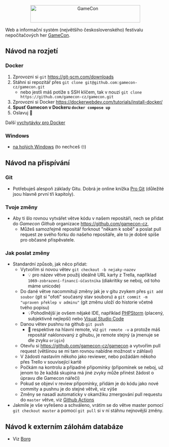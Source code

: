 
<p align="center"><a href="http://gamecon.cz" target="_blank"><img width="346" height="55" src="http://gamecon.cz/soubory/styl/logo-github.png" alt="GameCon"></a></p>

Web a informační systém (největšího československého) festivalu nepočítačových her [GameCon](https://gamecon.cz).

## Návod na rozjetí

### Docker

1. Zprovozni si `git` https://git-scm.com/downloads
2. Stáhni si repozitář přes `git clone git@github.com:gamecon-cz/gamecon.git`
   - nebo jestli máš potíže s SSH klíčem, tak v nouzi `git clone https://github.com/gamecon-cz/gamecon.git`
3. Zprovozni si Docker https://dockerwebdev.com/tutorials/install-docker/
4. **Spusť Gamecon v Dockeru `docker compose up`**
5. Oslavuj 🥳

Další [vychytávky pro Docker](./navody/docker.md)

### Windows
-  [na holých Windows](./navody/windows.md) (to nechceš 🙄)

## Návod na přispívání

### Git
- Potřebuješ alespoň základy Gitu. Dobrá je online knížka [Pro Git](https://git-scm.com/book/cs/v2) (důležité jsou hlavně první tři kapitoly).

### Tvoje změny
- Aby ti šlo rovnou vytvářet větve kódu v našem repositáři, nech se přidat do _Gamecon Github_ organizace https://github.com/gamecon-cz,
  - Můžeš samozřejmě repositář forknout "někam k sobě" a poslat pull request ze svého forku do našeho repositáře, ale to je dobré spíše pro občasné přispěvatele.

### Jak poslat změny
- Standardní způsob, jak něco přidat:
  - Vytvořím si novou větev `git checkout -b nejaky-nazev`
    - 💡 pro název větve použij ideálně URL karty z Trella, například `1069-zobrazení-financí-účastníka` (diakritiky se neboj, od toho máme unicode)
  - Do dané větve nacommituji změny jak je v gitu zvykem přes `git add soubor` (git si "ofotí" současný stav souboru) a `git commit -m "upraven překlep v adminu"` (git změnu uloží do historie včetně tvého popisu)
    - 💡Pohodlnější je ovšem nějaké IDE, například [PHPStorm](https://www.jetbrains.com/phpstorm/download/#section=linux) (placený, subjektivně nejlepší) nebo [Visual Studio Code](https://code.visualstudio.com/download)
  - Danou větev pushnu na github `git push`
    - 📖 respektive na hlavní remote, viz `git remote -v` a protože máš repositář naklonovaný z gihubu, je remote stejný (a jmenuje se dle zvyku `origin`)
  - Otevřu si https://github.com/gamecon-cz/gamecon a vytvořím pull request (většinou se mi tam rovnou nabídne možnost v záhlaví)
  - V žádosti nastavím někoho jako reviewer, nebo požádám někoho přes Trello v související kartě
  - Počkám na kontrolu a případné připomínky (připomínek se neboj, už jenom to že každá skupina má jiné zvyky může přinést žádost o úpravu dle Gamecon nářečí)
  - Pokud se objeví v review připomínky, přidám je do kódu jako nové commity a pushnu je do stejné větvě, viz výše
  - Změny se nasadí automaticky v okamžiku zmergování pull requestu do `master` větve, viz [Github Actions](https://github.com/gamecon-cz/gamecon/actions/workflows/deploy-ostra.yml)
- Jakmile je vše vyřešeno a schváleno, vrátím se do větve master pomocí `git checkout master` a pomocí `git pull` si v ní stáhnu nejnovější změny.

## Návod k externím zálohám databáze

- Viz [Borg](./navody/borg.md)
